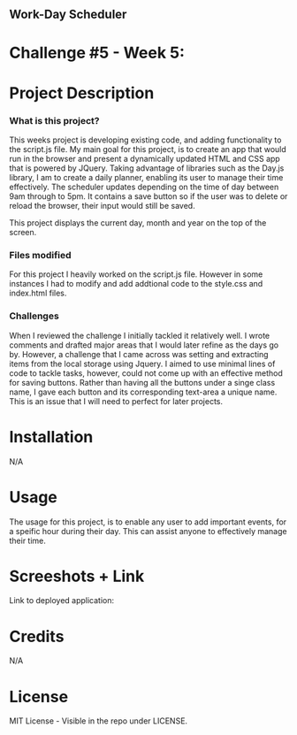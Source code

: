 ## Work-Day Scheduler
# Challenge #5 - Week 5:


# Project Description
### What is this project?
This weeks project is developing existing code, and adding functionality to the script.js file. My main goal for this project, is to create an app that would run in the browser and present a dynamically updated HTML and CSS app that is powered by JQuery. Taking advantage of libraries such as the Day.js library, I am to create a daily planner, enabling its user to manage their time effectively. The scheduler updates depending on the time of day between 9am through to 5pm. It contains a save button so if the user was to delete or reload the browser, their input would still be saved. 

This project displays the current day, month and year on the top of the screen. 

### Files modified
For this project I heavily worked on the script.js file. However in some instances I had to modify and add addtional code to the style.css and index.html files.

### Challenges
When I reviewed the challenge I initially tackled it relatively well. I wrote comments and drafted major areas that I would later refine as the days go by. However, a challenge that I came across was setting and extracting items from the local storage using Jquery. I aimed to use minimal lines of code to tackle tasks, however, could not come up with an effective method for saving buttons. Rather than having all the buttons under a singe class name, I gave each button and its corresponding text-area a unique name. This is an issue that I will need to perfect for later projects.

# Installation
N/A

# Usage
The usage for this project, is to enable any user to add important events, for a speific hour during their day. This can assist anyone to effectively manage their time.


# Screeshots + Link
Link to deployed application: 


# Credits
N/A

# License
MIT License - Visible in the repo under LICENSE.

